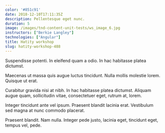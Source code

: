 ```yaml
---
color: '#851c91'
date: 2018-12-10T17:11:35Z
description: Pellentesque eget nunc.
duration: 5
image: /images/tnd-content-unit-tests/ws_image_6.jpg
instructors: ["Berkie Langley"]
technologies: ["Angular"]
title: Hatity workshop
slug: hatity-workshop-488
---
```

Suspendisse potenti. In eleifend quam a odio. In hac habitasse platea dictumst.

Maecenas ut massa quis augue luctus tincidunt. Nulla mollis molestie lorem. Quisque ut erat.

Curabitur gravida nisi at nibh. In hac habitasse platea dictumst. Aliquam augue quam, sollicitudin vitae, consectetuer eget, rutrum at, lorem.

Integer tincidunt ante vel ipsum. Praesent blandit lacinia erat. Vestibulum sed magna at nunc commodo placerat.

Praesent blandit. Nam nulla. Integer pede justo, lacinia eget, tincidunt eget, tempus vel, pede.

